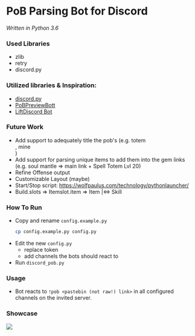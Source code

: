 # PoB Parsing Bot for Discord
*Written in Python 3.6*

### Used Libraries
- zlib
- retry
- discord.py

### Utilized libraries & Inspiration:
- [discord.py](https://github.com/Rapptz/discord.py)
- [PoBPreviewBott](https://github.com/aggixx/PoBPreviewBot)
- [LiftDiscord Bot](https://github.com/andreandersen/LiftDiscord/)

### Future Work
- Add support to adequately title the pob's (e.g. totem <main skill>, mine <main skill>)
- Add support for parsing unique items to add them into the gem links (e.g. soul mantle => main link + Spell Totem Lvl 20)
- Refine Offense output
- Customizable Layout (maybe)
- Start/Stop script: https://wolfpaulus.com/technology/pythonlauncher/
- Build.slots => Itemslot.item => Item
                    |<=> Skill
### How To Run
- Copy and rename `config.example.py`
  ```bash
  cp config.example.py config.py
  ```
- Edit the new `config.py`
    - replace token
    - add channels the bots should react to
- Run `discord_pob.py`

### Usage
- Bot reacts to `!pob <pastebin (not raw!) link>` in all configured channels on the invited server.
### Showcase
![](https://cdn.discordapp.com/attachments/418758449954947076/419161884139454477/unknown.png)

